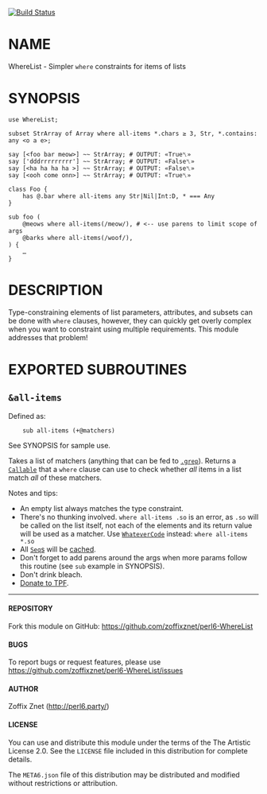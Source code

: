 [![Build Status](https://travis-ci.org/zoffixznet/perl6-Proc-Q.svg)](https://travis-ci.org/zoffixznet/perl6-Proc-Q)

# NAME

WhereList - Simpler `where` constraints for items of lists

# SYNOPSIS

```perl6
use WhereList;

subset StrArray of Array where all-items *.chars ≥ 3, Str, *.contains: any <o a e>;

say [<foo bar meow>] ~~ StrArray; # OUTPUT: «True␤»
say ['dddrrrrrrrrr'] ~~ StrArray; # OUTPUT: «False␤»
say [<ha ha ha ha >] ~~ StrArray; # OUTPUT: «False␤»
say [<ooh come onn>] ~~ StrArray; # OUTPUT: «True␤»

class Foo {
    has @.bar where all-items any Str|Nil|Int:D, * === Any
}

sub foo (
    @meows where all-items(/meow/), # <-- use parens to limit scope of args
    @barks where all-items(/woof/),
) {
    …
}

```

# DESCRIPTION

Type-constraining elements of list parameters, attributes, and subsets can be
done with `where` clauses, however, they can quickly get overly complex when
you want to constraint using multiple requirements. This module addresses that
problem!

# EXPORTED SUBROUTINES

## `&all-items`

Defined as:

```perl6
    sub all-items (+@matchers)
```

See SYNOPSIS for sample use.

Takes a list of matchers (anything that can be fed to
[`.grep`](https://docs.perl6.org/routine/grep)). Returns a
[`Callable`](https://docs.perl6.org/type/Callable) that a `where` clause
can use to check whether *all* items in a list match *all* of these matchers.

Notes and tips:

- An empty list always matches the type constraint.
- There's no thunking involved. `where all-items .so` is an error, as `.so` will
  be called on the list itself, not each of the elements and its return value
  will be used as a matcher. Use
  [`WhateverCode`](https://docs.perl6.org/type/WhateverCode) instead:
      `where all-items *.so`
- All [`Seq`s](https://docs.perl6.org/type/Seq) will be
  [cached](https://docs.perl6.org/type/Seq).
- Don't forget to add parens around the args when more params follow this
  routine (see `sub` example in SYNOPSIS).
- Don't drink bleach.
- [Donate to TPF](https://donate.perlfoundation.org/).

----

#### REPOSITORY

Fork this module on GitHub:
https://github.com/zoffixznet/perl6-WhereList

#### BUGS

To report bugs or request features, please use
https://github.com/zoffixznet/perl6-WhereList/issues

#### AUTHOR

Zoffix Znet (http://perl6.party/)

#### LICENSE

You can use and distribute this module under the terms of the
The Artistic License 2.0. See the `LICENSE` file included in this
distribution for complete details.

The `META6.json` file of this distribution may be distributed and modified
without restrictions or attribution.
